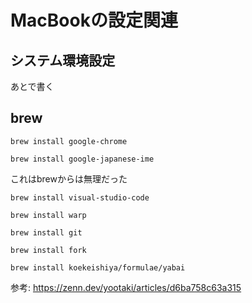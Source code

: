 # MacBookの設定関連

## システム環境設定

あとで書く


## brew
```
brew install google-chrome
```

```
brew install google-japanese-ime
```
これはbrewからは無理だった


```
brew install visual-studio-code
```

```
brew install warp
```

```
brew install git
```

```
brew install fork
```

```
brew install koekeishiya/formulae/yabai
```
参考: https://zenn.dev/yootaki/articles/d6ba758c63a315
